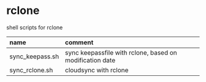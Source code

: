 # rclone

shell scripts for rclone

| name                  | comment                                                                                 |
| :-------------------- | :-------------------------------------------------------------------------------------- |
| sync_keepass.sh       | sync keepassfile with rclone, based on modification date                                |
| sync_rclone.sh        | cloudsync with rclone                                                                   |
